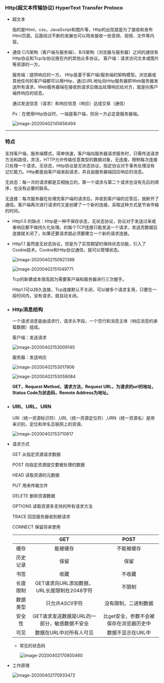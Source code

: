 ### Http(超文本传输协议)  HyperText Transfer Protoco

- 超文本

  指的是Html，css，JavaScript和图片等，Http的出现就是为了接收和发布Html页面，后面经过不断的发展也可以用来接收一些音频、视频、文件等内容。

- 通信
  C/S架构（客户端与服务端）、B/S架构（浏览器与服务器）之间的通信有Http协议和Tcp/Ip协议族在内的其他众多协议。
  客户端：请求访问文本或图片等资源的一方。

  服务端：提供响应的一方。
  Http是基于客户端/服务端的架构模型。浏览器或其他任何的客户端都可以用Http，通过URL地址向Http服务器即Web服务器发送所有请求，Web服务器端在接收到请求后做出处理响应给对方，就是向客户端传响应的信息。

  通过发送信息（请求）和响应信息（响应）达成交易（通信）

  Ps：在使用Http协议时，一端是客户端，则另一方必定是服务器端。

  ![image-20200402145656494](C:\Users\young\AppData\Roaming\Typora\typora-user-images\image-20200402145656494.png)

- ------

  ### 特点

  支持客户端，服务端模式，简单快速，客户端向服务器请求服务时，只需传送请求方法和路径，灵活，HTTP允许传输任意类型的数据对象，无连接，限制每次连接只处理一个请求。无状态，Http协议是无状态协议，指定协议对于事务处理没有记忆能力。Http都是由客户端发起请求，并且由服务器端回应响应的消息。

  无状态：每一次的请求都是互相独立的，第一个请求与第二个请求也没有先后的顺序，也没有必要的联系。

  无连接：每次服务器在处理完客户端的请求后，并收到客户端的应答后，就断开了通信。客户端再次进行请求时又是创建了一个新的连接，采取这种方式是节省传输的时间。

- Http1.0 的缺点：Http是一种不保存状态，无状态协议，协议对于发送过来或者响应都不做持久化处理。的每个TCP连接只能发送一个请求，发送完数据后连接就关闭了，如果还要请求就必须要建立一个新的请求连接。

- Http1.1 虽然是无状态协议，但是为了实现期望的保持状态功能，引入了Cookie技术。Cookie和Http协议通信，就可以管理状态。

  ![image-20200402150921388](C:\Users\young\AppData\Roaming\Typora\typora-user-images\image-20200402150921388.png)

  ![image-20200402151049771](C:\Users\young\AppData\Roaming\Typora\typora-user-images\image-20200402151049771.png)

  Tcp的新建成本很高因为需要客户端和服务器进行三次握手。

  Http1.1可以持久连接，Tcp连接默认不关闭，可以被多个请求复用，只要在一段时间内，没有请求，就自动关闭。

- ### Http消息结构

  一个请求消息是由请求行，请求头字段，一个空行和消息主体（响应消息的承载数据）组成。

  客户端：发送请求

  ![image-20200402153009140](C:\Users\young\AppData\Roaming\Typora\typora-user-images\image-20200402153009140.png)

  服务器：发送响应

  ![image-20200402153017906](C:\Users\young\AppData\Roaming\Typora\typora-user-images\image-20200402153017906.png)

  ![image-20200402153059084](C:\Users\young\AppData\Roaming\Typora\typora-user-images\image-20200402153059084.png)

  **GET，Request Method，请求方法，Request URL，为请求的url的地址，Status Code为状态码，Remote Address为地址。**

- ### URI、URL、URN

  URI（统一资源标识符）,URL（统一资源定位符）,URN（统一资源名）是用来识别，定位和命名互联网上的资源。

  ![image-20200402153710617](C:\Users\young\AppData\Roaming\Typora\typora-user-images\image-20200402153710617.png)

- 请求方式

  GET 从指定资源请求数据

  POST 向指定资源提交要被处理的数据

  HEAD 读取资源的元数据

  PUT 用来传输文件

  DELETE 删除资源数据

  OPTIONS 读取资源多支持的所有请求方法

  TRACE 回显服务器收到额请求

  CONNECT 保留将来使用

  |          |                     GET                      |                  POST                   |
  | :------: | :------------------------------------------: | :-------------------------------------: |
  |   缓存   |                   能被缓存                   |               不能被缓存                |
  | 历史记录 |                     保留                     |                  保留                   |
  |   书签   |                     收藏                     |                 不收藏                  |
  | 长度限制 | GET请求向URL添加数据，URL长度限制在2048字符  |                 不限制                  |
  | 数据类型 |              只允许*ASC*II字符               |          没有限制，二进制数据           |
  |  安全性  | GET请求发送数据是URL的一部分，敏感数据不安全 | 比get安全，参数不会被保存在浏览器历史中 |
  |   可见   |           数据在URL中对所有人可见            |            数据不显示在URL中            |

  - 常见的状态码

    ![image-20200402170850460](C:\Users\young\AppData\Roaming\Typora\typora-user-images\image-20200402170850460.png)

- 工作原理

  ![image-20200402170933472](C:\Users\young\AppData\Roaming\Typora\typora-user-images\image-20200402170933472.png)